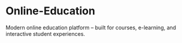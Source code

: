 # Online-Education
Modern online education platform – built for courses, e-learning, and interactive student experiences.
